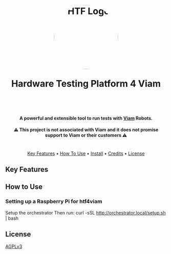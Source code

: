 <h1 >
<h1 align="center">
  <br>
  <img src="https://github.com/zaporter/htf4viam/blob/main/etc/logo.png?raw=true" alt="HTF Logo" width="200" style="border-radius:50%; ">
  <br>
  <p>Hardware Testing Platform <b style="color:0x44ffff">4</b> Viam</p>
  <br>
</h1>


<h4 align="center">A powerful and extensible tool to run tests with <a href="https://github.com/viamrobotics/">Viam</a> Robots.</h4>

<h4 align="center">⚠️ This project is not associated with Viam and it does not promise support to Viam or their customers ⚠️</h4>
<h1></h1>


<p align="center">
  <a href="#key-features">Key Features</a> •
  <a href="#how-to-use">How To Use</a> •
  <a href="#install">Install</a> •
  <a href="#credits">Credits</a> •
  <a href="#license">License</a>
</p>



## Key Features

## How to Use

### Setting up a Raspberry Pi for htf4viam

Setup the orchestrator
Then run:
curl -sSL http://orchestrator.local/setup.sh | bash


## License

<a href="https://www.fsf.org/bulletin/2021/fall/the-fundamentals-of-the-agplv3">AGPLv3</a>
